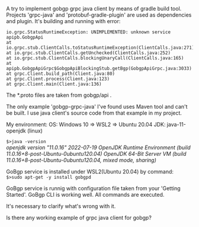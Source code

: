 A try to implement gobgp grpc java client by means of gradle build tool.  
Projects 'grpc-java' and 'protobuf-gradle-plugin' are used as dependencies and plugin.
It's building and running with error:

```
io.grpc.StatusRuntimeException: UNIMPLEMENTED: unknown service apipb.GobgpApi
at io.grpc.stub.ClientCalls.toStatusRuntimeException(ClientCalls.java:271)
at io.grpc.stub.ClientCalls.getUnchecked(ClientCalls.java:252)
at io.grpc.stub.ClientCalls.blockingUnaryCall(ClientCalls.java:165)
at apipb.GobgpApiGrpc$GobgpApiBlockingStub.getBgp(GobgpApiGrpc.java:3033)
at grpc.Client.build_path(Client.java:80)
at grpc.Client.process(Client.java:123)
at grpc.Client.main(Client.java:136)
```

The *.proto files are taken from gobgp/api .

The only example 'gobgp-grpc-java' I've found uses Maven tool and can't be built.
I use java client's source code from that example in my project.

My environment:
OS: Windows 10 => WSL2 => Ubuntu 20.04
JDK: java-11-openjdk (linux)

```$>java -version```  
_openjdk version "11.0.16" 2022-07-19
OpenJDK Runtime Environment (build 11.0.16+8-post-Ubuntu-0ubuntu120.04)
OpenJDK 64-Bit Server VM (build 11.0.16+8-post-Ubuntu-0ubuntu120.04, mixed mode, sharing)_

GoBgp service is installed under WSL2(Ubuntu 20.04) by command:  
```$>sudo apt-get -y install gobgpd```

GoBgp service is runnig with configuration file taken from your 'Getting Started'.
GoBgp CLI is working well. All commands are executed.  


It's necessary to clarify what's wrong with it.

Is there any working example of grpc java client for gobgp?
